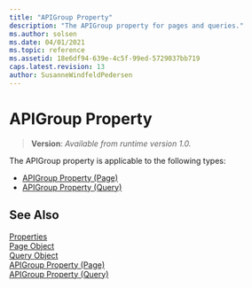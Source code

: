 ```yaml
---
title: "APIGroup Property"
description: "The APIGroup property for pages and queries."
ms.author: solsen
ms.date: 04/01/2021
ms.topic: reference
ms.assetid: 18e6df94-639e-4c5f-99ed-5729037bb719
caps.latest.revision: 13
author: SusanneWindfeldPedersen
---
```

 
# APIGroup Property 
> **Version**: _Available from runtime version 1.0._

The APIGroup property is applicable to the following types: 
- [APIGroup Property (Page)](devenv-APIGroup-page-property.md)   
- [APIGroup Property (Query)](devenv-APIGroup-query-property.md)   


## See Also  
[Properties](devenv-properties.md)   
[Page Object](../devenv-page-object.md)   
[Query Object](../devenv-query-object.md)   
[APIGroup Property (Page)](devenv-APIGroup-page-property.md)  
[APIGroup Property (Query)](devenv-APIGroup-query-property.md) 